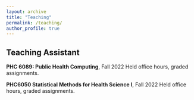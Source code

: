 ```yaml
---
layout: archive
title: "Teaching"
permalink: /teaching/
author_profile: true
---
```


Teaching Assistant
------

__PHC 6089: Public Health Computing__, Fall 2022
Held office hours, graded assignments.

__PHC6050 Statistical Methods for Health Science I__, Fall 2022
Held office hours, graded assignments.
